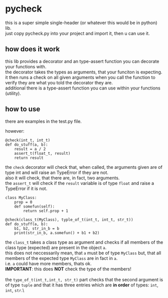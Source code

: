 # pycheck

this is a super simple single-header (or whatever this would be in python) lib.\
just copy pycheck.py into your project and import it, then u can use it.

## how does it work

this lib provides a decorator and an type-assert function you can decorate your functions with.\
the decorator takes the types as arguments, that your funciton is expecting.\
it then runs a check on all given arguments when you call the function to verify they are what you told the decorator they are.\
additional there is a type-assert function you can use within your functions (utility).

## how to use

there are examples in the test.py file.

however:

```
@check(int_t, int_t)
def do_stuff(a, b):
    result = a / 2
    assert_t(float_t, result)
    return result
```

the `check` decorator will check that, when called, the arguments given are of type int and will raise an TypeError if they are not.\
also it will check, that there are, in fact, two arguments.\
the `assert_t` will check if the `result` variable is of type `float` and raise a TypeError if it is not.

```
class MyClass:
    prop = 0
    def somefun(self):
        return self.prop + 1

@check(class_t(MyClass), typle_of_t(int_t, int_t, str_t))
def do_stuff(a, b):
    b1, b2, str_in_b = b
    print(str_in_b, a.somefun() + b1 + b2)
```

the `class_t` takes a class type as argument and checks if all members of the class type (expected) are present in the object `a`.\
this does not neccessarily mean, that `a` must be of type `MyClass` but, that all members of the expected type `MyClass` are in fact in `a`.\
i.e. `a` could have more members, thats ok.\
**IMPORTANT**: this does **NOT** check the type of the members!\
\
the `type_of_t(int_t,int_t, str_t)` part checks that the second argument is of type `tuple` and that it has three entries which are **in order** of types: `int`, `int`, `str`.\




